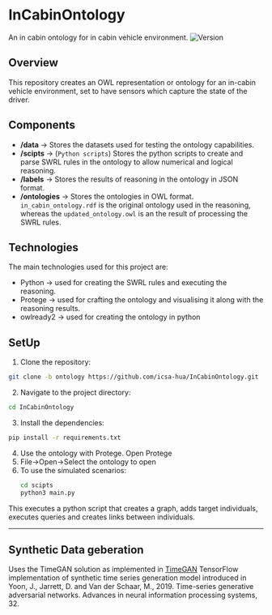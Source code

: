 # InCabinOntology
An in cabin ontology for in cabin vehicle environment. 
![Version](https://img.shields.io/badge/version-0.2.0-brightgreen.svg)

## Overview
This repository creates an OWL representation or ontology for an in-cabin vehicle environment, set to have sensors
which capture the state of the driver.

## Components
- **/data** &rarr; Stores the datasets used for testing the ontology capabilities.  
- **/scipts** &rarr; (`Python scripts`) Stores the python scripts to create and parse SWRL rules in the ontology 
to allow numerical and logical reasoning.
- **/labels** &rarr; Stores the results of reasoning in the ontology in JSON format. 
- **/ontologies** &rarr; Stores the ontologies in OWL format. `in_cabin_ontology.rdf` is the original ontology 
used in the reasoning, whereas the `updated_ontology.owl` is an the result of processing the SWRL rules. 

 
## Technologies
The main technologies used for this project are: 
* Python &rarr; used for creating the SWRL rules and executing the reasoning.
* Protege &rarr; used for crafting the ontology and visualising it along with the reasoning results.
* owlready2 &rarr; used for creating the ontology in python 

## SetUp
1. Clone the repository:
```sh
git clone -b ontology https://github.com/icsa-hua/InCabinOntology.git
```

2. Navigate to the project directory:
```sh
cd InCabinOntology
```

3. Install the dependencies:
```sh
pip install -r requirements.txt
```

4. Use the ontology with Protege. Open Protege
5. File->Open->Select the ontology to open
6. To use the simulated scenarios:
   ```sh
   cd scipts
   python3 main.py
   ```
This executes a python script that creates a graph, adds target individuals, 
executes queries and creates links between individuals. 

*** 
## Synthetic Data geberation

Uses the TimeGAN solution as implemented in [TimeGAN](https://github.com/flaviagiammarino/time-gan-tensorflow)
TensorFlow implementation of synthetic time series generation model introduced in Yoon, J., Jarrett, D. and Van der Schaar, M., 2019. Time-series generative adversarial networks. Advances in neural information processing systems, 32.

   

